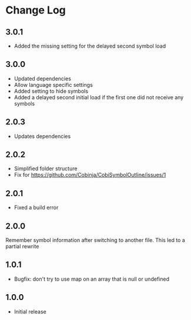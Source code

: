 # Change Log

## 3.0.1

- Added the missing setting for the delayed second symbol load

## 3.0.0

- Updated dependencies
- Allow language specific settings
- Added setting to hide symbols
- Added a delayed second initial load if the first one did not receive any symbols

## 2.0.3

- Updates dependencies

## 2.0.2

- Simplified folder structure
- Fix for https://github.com/Cobinja/CobiSymbolOutline/issues/1

## 2.0.1

- Fixed a build error

## 2.0.0

Remember symbol information after switching to another file.
This led to a partial rewrite

## 1.0.1

- Bugfix: don't try to use map on an array that is null or undefined

## 1.0.0

- Initial release

